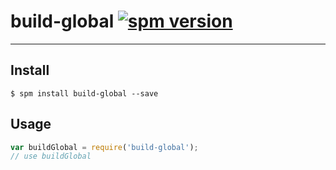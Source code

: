# build-global [![spm version](http://spmjs.io/badge/build-global)](http://spmjs.io/package/build-global)

---



## Install

```
$ spm install build-global --save
```

## Usage

```js
var buildGlobal = require('build-global');
// use buildGlobal
```
